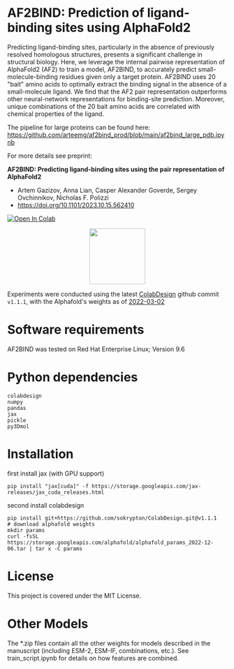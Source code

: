 # AF2BIND: Prediction of ligand-binding sites using AlphaFold2
Predicting ligand-binding sites, particularly in the absence of previously resolved homologous structures, presents a significant challenge in structural biology. Here, we leverage the internal pairwise representation of AlphaFold2 (AF2) to train a model, AF2BIND, to accurately predict small-molecule-binding residues given only a target protein. AF2BIND uses 20 "bait" amino acids to optimally extract the binding signal in the absence of a small-molecule ligand. We find that the AF2 pair representation outperforms other neural-network representations for binding-site prediction. Moreover, unique combinations of the 20 bait amino acids are correlated with chemical properties of the ligand.

The pipeline for large proteins can be found here: https://github.com/arteemg/af2bind_prod/blob/main/af2bind_large_pdb.ipynb

For more details see preprint:

**AF2BIND: Predicting ligand-binding sites using the pair representation of AlphaFold2**
* Artem Gazizov, Anna Lian, Casper Alexander Goverde, Sergey Ovchinnikov, Nicholas F. Polizzi
* https://doi.org/10.1101/2023.10.15.562410


<a href="https://colab.research.google.com/github/sokrypton/af2bind/blob/main/af2bind.ipynb">
  <img src="https://colab.research.google.com/assets/colab-badge.svg" alt="Open In Colab"/>
</a>

<p align="center"><img src="https://raw.githubusercontent.com/artemg97/af2bind_prod/main/logo.png" height="128" /></p>

Experiments were conducted using the latest [ColabDesign](https://github.com/sokrypton/ColabDesign) github commit `v1.1.1`, with the Alphafold's weights as of [2022-03-02](https://storage.googleapis.com/alphafold/alphafold_params_2022-03-02.tar)

# Software requirements

AF2BIND was tested on Red Hat Enterprise Linux; Version 9.6

# Python dependencies

``` 
colabdesign
numpy
pandas
jax
pickle
py3Dmol
``` 

# Installation

first install jax (with GPU support)

``` pip install "jax[cuda]" -f https://storage.googleapis.com/jax-releases/jax_cuda_releases.html ```

second install colabdesign

```
pip install git+https://github.com/sokrypton/ColabDesign.git@v1.1.1
# download alphafold weights
mkdir params
curl -fsSL https://storage.googleapis.com/alphafold/alphafold_params_2022-12-06.tar | tar x -C params
```

# License

This project is covered under the MIT License.

# Other Models
The *.zip files contain all the other weights for models described in the manuscript (including ESM-2, ESM-IF, combinations, etc.). See train_script.ipynb for details on how features are combined.

